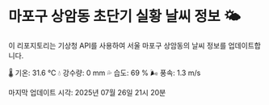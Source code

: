 
# 마포구 상암동 초단기 실황 날씨 정보 🌤️

이 리포지토리는 기상청 API를 사용하여 서울 마포구 상암동의 날씨 정보를 업데이트합니다. 

🌡️ 기온: 31.6 ℃
💧 강수량: 0 mm
💦 습도: 69 %
🌬️ 풍속: 1.3 m/s

마지막 업데이트 시각: 2025년 07월 26일 21시 20분    
